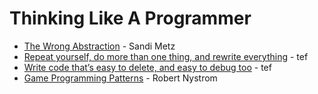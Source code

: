 # Thinking Like A Programmer

* [The Wrong Abstraction](https://www.sandimetz.com/blog/2016/1/20/the-wrong-abstraction) - Sandi Metz
* [Repeat yourself, do more than one thing, and rewrite everything](https://programmingisterrible.com/post/176657481103/repeat-yourself-do-more-than-one-thing-and) - tef
* [Write code that’s easy to delete, and easy to debug too](https://programmingisterrible.com/post/173883533613/code-to-debug) - tef
* [Game Programming Patterns](http://gameprogrammingpatterns.com/) - Robert Nystrom
